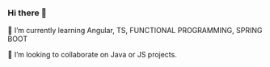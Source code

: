 ### Hi there 👋

<!--
🔭 I’m currently working on [SUDOKU APP](https://github.com/Mikadifo/Sudoku).
-->

🌱 I’m currently learning Angular, TS, FUNCTIONAL PROGRAMMING, SPRING BOOT

👯 I’m looking to collaborate on Java or JS projects.

<!--
**Mikadifo/Mikadifo** is a ✨ _special_ ✨ repository because its `README.md` (this file) appears on your GitHub profile.

Here are some ideas to get you started:

- 🔭 I’m currently working on ...
- 🌱 I’m currently learning ...
- 👯 I’m looking to collaborate on ...
- 🤔 I’m looking for help with ...
- 💬 Ask me about ...
- 📫 How to reach me: ...
- 😄 Pronouns: ...
- ⚡ Fun fact: ...
-->
